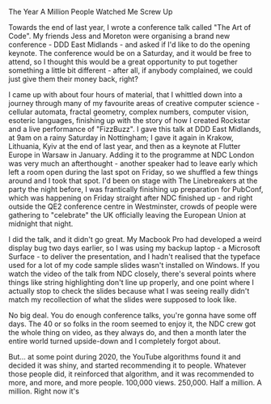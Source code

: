 The Year A Million People Watched Me Screw Up

Towards the end of last year, I wrote a conference talk called "The Art of Code". My friends Jess and Moreton were organising a brand new conference - DDD East Midlands - and asked if I'd like to do the opening keynote. The conference would be on a Saturday, and it would be free to attend, so I thought this would be a great opportunity to put together something a little bit different - after all, if anybody complained, we could just give them their money back, right?

I came up with about four hours of material, that I whittled down into a journey through many of my favourite areas of creative computer science - cellular automata, fractal geometry, complex numbers, computer vision, esoteric languages, finishing up with the story of how I created Rockstar and a live performance of "FizzBuzz". I gave this talk at DDD East Midlands, at 9am on a rainy Saturday in Nottingham; I gave it again in Krakow, Lithuania, Kyiv at the end of last year, and then as a keynote at Flutter Europe in Warsaw in January. Adding it to the programme at NDC London was very much an afterthought - another speaker had to leave early which left a room open during the last spot on Friday, so we shuffled a few things around and I took that spot. I'd been on stage with The Linebreakers at the party the night before, I was frantically finishing up preparation for PubConf, which was happening on Friday straight after NDC finished up - and right outside the QE2 conference centre in Westminster, crowds of people were gathering to "celebrate" the UK officially leaving the European Union at midnight that night.

I did the talk, and it didn't go great. My Macbook Pro had developed a weird display bug two days earlier, so I was using my backup laptop - a Microsoft Surface - to deliver the presentation, and I hadn't realised that the typeface used for a lot of my code sample slides wasn't installed on Windows. If you watch the video of the talk from NDC closely, there's several points where things like string highlighting don't line up properly, and one point where I actually stop to check the slides because what I was seeing really didn't match my recollection of what the slides were supposed to look like.

No big deal. You do enough conference talks, you're gonna have some off days. The 40 or so folks in the room seemed to enjoy it, the NDC crew got the whole thing on video, as they always do, and then a month later the entire world turned upside-down and I completely forgot about.

But... at some point during 2020, the YouTube algorithms found it and decided it was shiny, and started recommending it to people. Whatever those people did, it reinforced that algorithm, and it was recommended to more, and more, and more people. 100,000 views. 250,000. Half a million. A million. Right now it's 

